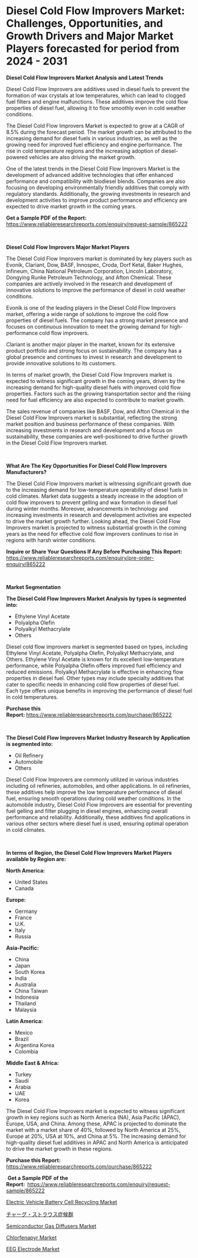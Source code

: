 <p><h1>Diesel Cold Flow Improvers Market: Challenges, Opportunities, and Growth Drivers and Major Market Players forecasted for period from 2024 - 2031</h1></p><p><strong>Diesel Cold Flow Improvers Market Analysis and Latest Trends</strong></p>
<p><p>Diesel Cold Flow Improvers are additives used in diesel fuels to prevent the formation of wax crystals at low temperatures, which can lead to clogged fuel filters and engine malfunctions. These additives improve the cold flow properties of diesel fuel, allowing it to flow smoothly even in cold weather conditions.</p><p>The Diesel Cold Flow Improvers Market is expected to grow at a CAGR of 8.5% during the forecast period. The market growth can be attributed to the increasing demand for diesel fuels in various industries, as well as the growing need for improved fuel efficiency and engine performance. The rise in cold temperature regions and the increasing adoption of diesel-powered vehicles are also driving the market growth.</p><p>One of the latest trends in the Diesel Cold Flow Improvers Market is the development of advanced additive technologies that offer enhanced performance and compatibility with biodiesel blends. Companies are also focusing on developing environmentally friendly additives that comply with regulatory standards. Additionally, the growing investments in research and development activities to improve product performance and efficiency are expected to drive market growth in the coming years.</p></p>
<p><strong>Get a Sample PDF of the Report:&nbsp;</strong> <a href="https://www.reliableresearchreports.com/enquiry/request-sample/865222">https://www.reliableresearchreports.com/enquiry/request-sample/865222</a></p>
<p>&nbsp;</p>
<p><strong>Diesel Cold Flow Improvers Major Market Players</strong></p>
<p><p>The Diesel Cold Flow Improvers market is dominated by key players such as Evonik, Clariant, Dow, BASF, Innospec, Croda, Dorf Ketal, Baker Hughes, Infineum, China National Petroleum Corporation, Lincoln Laboratory, Dongying Runke Petroleum Technology, and Afton Chemical. These companies are actively involved in the research and development of innovative solutions to improve the performance of diesel in cold weather conditions.</p><p>Evonik is one of the leading players in the Diesel Cold Flow Improvers market, offering a wide range of solutions to improve the cold flow properties of diesel fuels. The company has a strong market presence and focuses on continuous innovation to meet the growing demand for high-performance cold flow improvers.</p><p>Clariant is another major player in the market, known for its extensive product portfolio and strong focus on sustainability. The company has a global presence and continues to invest in research and development to provide innovative solutions to its customers.</p><p>In terms of market growth, the Diesel Cold Flow Improvers market is expected to witness significant growth in the coming years, driven by the increasing demand for high-quality diesel fuels with improved cold flow properties. Factors such as the growing transportation sector and the rising need for fuel efficiency are also expected to contribute to market growth.</p><p>The sales revenue of companies like BASF, Dow, and Afton Chemical in the Diesel Cold Flow Improvers market is substantial, reflecting the strong market position and business performance of these companies. With increasing investments in research and development and a focus on sustainability, these companies are well-positioned to drive further growth in the Diesel Cold Flow Improvers market.</p></p>
<p>&nbsp;</p>
<p><strong>What Are The Key Opportunities For Diesel Cold Flow Improvers Manufacturers?</strong></p>
<p><p>The Diesel Cold Flow Improvers market is witnessing significant growth due to the increasing demand for low-temperature operability of diesel fuels in cold climates. Market data suggests a steady increase in the adoption of cold flow improvers to prevent gelling and wax formation in diesel fuel during winter months. Moreover, advancements in technology and increasing investments in research and development activities are expected to drive the market growth further. Looking ahead, the Diesel Cold Flow Improvers market is projected to witness substantial growth in the coming years as the need for effective cold flow improvers continues to rise in regions with harsh winter conditions.</p></p>
<p><strong>Inquire or Share Your Questions If Any Before Purchasing This Report:</strong> <a href="https://www.reliableresearchreports.com/enquiry/pre-order-enquiry/865222">https://www.reliableresearchreports.com/enquiry/pre-order-enquiry/865222</a></p>
<p>&nbsp;</p>
<p><strong>Market Segmentation</strong></p>
<p><strong>The Diesel Cold Flow Improvers Market Analysis by types is segmented into:</strong></p>
<p><ul><li>Ethylene Vinyl Acetate</li><li>Polyalpha Olefin</li><li>Polyalkyl Methacrylate</li><li>Others</li></ul></p>
<p><p>Diesel cold flow improvers market is segmented based on types, including Ethylene Vinyl Acetate, Polyalpha Olefin, Polyalkyl Methacrylate, and Others. Ethylene Vinyl Acetate is known for its excellent low-temperature performance, while Polyalpha Olefin offers improved fuel efficiency and reduced emissions. Polyalkyl Methacrylate is effective in enhancing flow properties in diesel fuel. Other types may include specialty additives that cater to specific needs in enhancing cold flow properties of diesel fuel. Each type offers unique benefits in improving the performance of diesel fuel in cold temperatures.</p></p>
<p><strong>Purchase this Report:&nbsp;</strong><a href="https://www.reliableresearchreports.com/purchase/865222">https://www.reliableresearchreports.com/purchase/865222</a></p>
<p>&nbsp;</p>
<p><strong>The Diesel Cold Flow Improvers Market Industry Research by Application is segmented into:</strong></p>
<p><ul><li>Oil Refinery</li><li>Automobile</li><li>Others</li></ul></p>
<p><p>Diesel Cold Flow Improvers are commonly utilized in various industries including oil refineries, automobiles, and other applications. In oil refineries, these additives help improve the low temperature performance of diesel fuel, ensuring smooth operations during cold weather conditions. In the automobile industry, Diesel Cold Flow Improvers are essential for preventing fuel gelling and filter plugging in diesel engines, enhancing overall performance and reliability. Additionally, these additives find applications in various other sectors where diesel fuel is used, ensuring optimal operation in cold climates.</p></p>
<p>&nbsp;</p>
<p><strong>In terms of Region, the Diesel Cold Flow Improvers Market Players available by Region are:</strong></p>
<p>
    <p> <strong> North America: </strong>
        <ul>
            <li>United States</li>
            <li>Canada</li>
        </ul>
        </p> 
    <p> <strong> Europe: </strong>
        <ul>
            <li>Germany</li>
            <li>France</li>
            <li>U.K.</li>
            <li>Italy</li>
            <li>Russia</li>
        </ul>
        </p> 
    <p> <strong> Asia-Pacific: </strong>
        <ul>
            <li>China</li>
            <li>Japan</li>
            <li>South Korea</li>
            <li>India</li>
            <li>Australia</li>
            <li>China Taiwan</li>
            <li>Indonesia</li>
            <li>Thailand</li>
            <li>Malaysia</li>
        </ul>
        </p> 
    <p> <strong> Latin America: </strong>
        <ul>
            <li>Mexico</li>
            <li>Brazil</li>
            <li>Argentina Korea</li>
            <li>Colombia</li>
        </ul>
        </p> 
    <p> <strong> Middle East & Africa: </strong>
        <ul>
            <li>Turkey</li>
            <li>Saudi</li>
            <li>Arabia</li>
            <li>UAE</li>
            <li>Korea</li>
        </ul>
    </p>
    </p>
<p><p>The Diesel Cold Flow Improvers market is expected to witness significant growth in key regions such as North America (NA), Asia Pacific (APAC), Europe, USA, and China. Among these, APAC is projected to dominate the market with a market share of 40%, followed by North America at 25%, Europe at 20%, USA at 10%, and China at 5%. The increasing demand for high-quality diesel fuel additives in APAC and North America is anticipated to drive the market growth in these regions.</p></p>
<p><strong>Purchase this Report: </strong><a href="https://www.reliableresearchreports.com/purchase/865222">https://www.reliableresearchreports.com/purchase/865222</a></p>
<p>&nbsp;<strong>Get a Sample PDF of the Report:&nbsp;&nbsp;</strong><a href="https://www.reliableresearchreports.com/enquiry/request-sample/865222">https://www.reliableresearchreports.com/enquiry/request-sample/865222</a></p>
<p><strong></strong></p>
<p><p><a href="https://view.publitas.com/reportprime-1/electric-vehicle-battery-cell-recycling-market-size-focuses-on-market-dynamics-in-depth-analysis-and-future-projections-of-its-market-forecasted-for-period-from-2023-to-2030/">Electric Vehicle Battery Cell Recycling Market</a></p><p><a href="https://github.com/hwbcz413288296/Market-Research-Report-List-1/blob/main/6152648191472.md">チャーグ・ストラウス症候群</a></p><p><a href="https://forested-sushi-9b0.notion.site/Semiconductor-Gas-Diffusers-Market-Offer-Valuable-Insights-into-Market-Size-Market-Share-Market-Tr-03244eae1825444f8e3185c35dbb4ef5">Semiconductor Gas Diffusers Market</a></p><p><a href="https://github.com/derrinmiltonellis35gcl/Market-Research-Report-List-1/blob/main/chlorfenapyr-market.md">Chlorfenapyr Market</a></p><p><a href="https://issuu.com/reportprime-2/docs/eeg-electrode-market-size-2030.pptx">EEG Electrode Market</a></p></p>